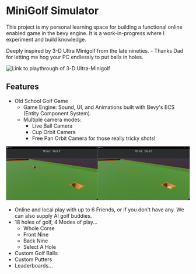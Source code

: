 # MiniGolf Simulator

This project is my personal learning space for building a functional online enabled game in the bevy engine. It is a work-in-progress where I experiment and build knowledge.

Deeply inspired by 3-D Ultra Minigolf from the late nineties.
    - Thanks Dad for letting me hog your PC endlessly to put balls in holes.

![Link to playthrough of 3-D Ultra-Minigolf](https://www.youtube.com/watch?v=8EPrQjw1210)

## Features

- Old School Golf Game
    - Game Engine: Sound, UI, and Animations built with Bevy's ECS (Entity Component System).
    - Multiple camera modes:
        - Live Ball Camera
        - Cup Orbit Camera
        - Free Pan Orbit Camera for those really tricky shots!

![Screenshot of level 1 post Rapier Integration during development](images/Minigolf%20000.png)

- Online and local play with up to 6 Friends, or if you don't have any. We can also supply AI golf buddies.
- 18 holes of golf, 4 Modes of play...
    - Whole Corse
    - Front Nine
    - Back Nine
    - Select A Hole
- Custom Golf Balls 
- Custom Putters
- Leaderboards... 
